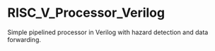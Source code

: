 # RISC_V_Processor_Verilog
Simple pipelined processor in Verilog with hazard detection and data forwarding. 
